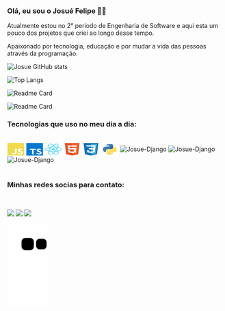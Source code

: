 ### Olá, eu sou o Josué Felipe 👨‍💻

Atualmente estou no 2° periodo de Engenharia de Software e aqui esta um pouco dos projetos que criei ao longo desse tempo.<br/>

Apaixonado por tecnologia, educação e por mudar a vida das pessoas através da programação.<br/>


![Josue GitHub stats](https://github-readme-stats.vercel.app/api?username=josuefelipe1997&show_icons=true&theme=dark)

![Top Langs](https://github-readme-stats.vercel.app/api/top-langs/?username=josuefelipe1997&layout=donut&theme=dark)

![Readme Card](https://github-readme-stats.vercel.app/api/pin/?username=josuefelipe1997&repo=BOTs-Python&theme=dark)

![Readme Card](https://github-readme-stats.vercel.app/api/pin/?username=josuefelipe1997&repo=Projetos-Java&theme=dark)

### Tecnologias que uso no meu dia a dia:

<div style="display: inline_block"><br>
  <img align="center" alt="Josue-Js" height="30" width="40" src="https://raw.githubusercontent.com/devicons/devicon/master/icons/javascript/javascript-plain.svg">
  <img align="center" alt="Josue-Ts" height="30" width="40" src="https://raw.githubusercontent.com/devicons/devicon/master/icons/typescript/typescript-plain.svg">
  <img align="center" alt="Josue-React" height="30" width="40" src="https://raw.githubusercontent.com/devicons/devicon/master/icons/react/react-original.svg">
  <img align="center" alt="Josue-HTML" height="30" width="40" src="https://raw.githubusercontent.com/devicons/devicon/master/icons/html5/html5-original.svg">
  <img align="center" alt="Josue-CSS" height="30" width="40" src="https://raw.githubusercontent.com/devicons/devicon/master/icons/css3/css3-original.svg">
  <img align="center" alt="Josue-Python" height="30" width="40" src="https://raw.githubusercontent.com/devicons/devicon/master/icons/python/python-original.svg">
  <img align="center" alt="Josue-Django" height="30" width="40" src="https://cdn.jsdelivr.net/gh/devicons/devicon/icons/django/django-plain.svg">
  <img align="center" alt="Josue-Django" height="30" width="40" src="https://cdn.jsdelivr.net/gh/devicons/devicon/icons/mysql/mysql-original-wordmark.svg">
  <img align="center" alt="Josue-Django" height="30" width="40" src="https://cdn.jsdelivr.net/gh/devicons/devicon/icons/java/java-original-wordmark.svg">

 
</div><br/>

### Minhas redes socias para contato:
 
<br/><div> 
  <a href="https://www.instagram.com/josuefelipe1997" target="_blank"><img src="https://img.shields.io/badge/-Instagram-%23E4405F?style=for-the-badge&logo=instagram&logoColor=white" target="_blank"></a>
  <a href="https://www.linkedin.com/in/josuefelipe/" target="_blank"><img src="https://img.shields.io/badge/-LinkedIn-%230077B5?style=for-the-badge&logo=linkedin&logoColor=white" target="_blank"></a> 
 <a href = "mailto:josuefelipe1997@gmail.com"><img src="https://img.shields.io/badge/-Gmail-%23333?style=for-the-badge&logo=gmail&logoColor=white" target="_blank"></a>
  
  ![Snake animation](https://github.com/rafaballerini/rafaballerini/blob/output/github-contribution-grid-snake.svg)
 
</div><br/>
